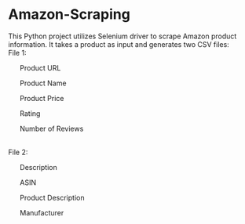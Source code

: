 # Amazon-Scraping
This Python project utilizes Selenium driver to scrape Amazon product information. It takes a product as input and generates two CSV files:
<br>
File 1:
<br>
<ul>Product URL</ul>
<ul>Product Name</ul>
<ul>Product Price</ul>
<ul>Rating</ul>
<ul>Number of Reviews</ul>
<br>
File 2:
<br>
<ul>Description</ul>
<ul>ASIN</ul>
<ul>Product Description</ul>
<ul>Manufacturer</ul>
